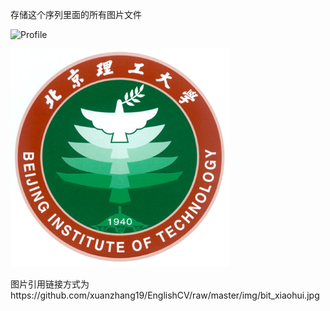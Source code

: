 存储这个序列里面的所有图片文件

![Profile](https://github.com/xuanzhang19/EnglishCV/raw/master/Xuan_ZHANG_Sea200x200.jpg)  

![Profile](https://github.com/xuanzhang19/EnglishCV/raw/master/img/bit_xiaohui.jpg)  

图片引用链接方式为https://github.com/xuanzhang19/EnglishCV/raw/master/img/bit_xiaohui.jpg
